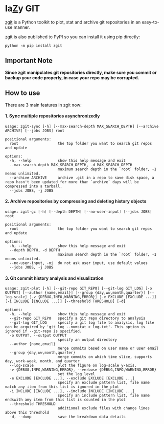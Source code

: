 # la[Z](https://github.com/llteco/zgit)y GIT

[zgit](https://pypi.org/project/zgit/) is a Python toolkit to plot, stat and archive git repositories in an easy-to-use manner.

zgit is also published to PyPI so you can install it using pip directly:

```
python -m pip install zgit
```

## Important Note

**Since zgit manipulates git repositories directly, make sure you commit or backup your code properly, in case your repo may be corrupted.**

## How to use

There are 3 main features in zgit now:

#### 1. Sync multiple repositories asynchronizedly

```
usage: zgit-sync [-h] [--max-search-depth MAX_SEARCH_DEPTH] [--archive ARCHIVE] [--jobs JOBS] root

positional arguments:
  root                  the top folder you want to search git repos and update

options:
  -h, --help            show this help message and exit
  --max-search-depth MAX_SEARCH_DEPTH, -d MAX_SEARCH_DEPTH
                        maximum search depth in the `root` folder, -1 means unlimited.
  --archive ARCHIVE     archive .git in a repo to save disk space, a repo hasn't been updated for more than `archive` days will be compressed into a tarball.
  --jobs JOBS, -j JOBS
```

#### 2. Archive repositories by compressing and deleting history objects

```
usage: zgit-gc [-h] [--depth DEPTH] [--no-user-input] [--jobs JOBS] root

positional arguments:
  root                  the top folder you want to search git repos and update

options:
  -h, --help            show this help message and exit
  --depth DEPTH, -d DEPTH
                        maximum search depth in the `root` folder, -1 means unlimited.
  --no-user-input, -ni  do not ask user input, use default values
  --jobs JOBS, -j JOBS
```

#### 3. Git commit history analysis and visualization

```
usage: zgit-plot [-h] [--git-repo GIT_REPO] [--git-log GIT_LOG] [-o OUTPUT] [--author {name,email}] [--group {day,ww,month,quarter}] [--log-scale] [-v {DEBUG,INFO,WARNING,ERROR}] [-e EXCLUDE [EXCLUDE ...]] [-i INCLUDE [INCLUDE ...]] [--threshold THRESHOLD] [-d]

options:
  -h, --help            show this help message and exit
  --git-repo GIT_REPO   specify a git repo directory to analysis
  --git-log GIT_LOG     specify a git log file to analysis, log file can be acquired by 'git log --numstat > log.txt'. This option is ignored if --git-repo is specified.
  -o OUTPUT, --output OUTPUT
                        specify an output directory
  --author {name,email}
                        merge commits based on user name or user email
  --group {day,ww,month,quarter}
                        merge commits on which time slice, supports day, work-week, month, and quarter
  --log-scale           plot the figure on log-scale y-axis.
  -v {DEBUG,INFO,WARNING,ERROR}, --verbose {DEBUG,INFO,WARNING,ERROR}
                        set the log level
  -e EXCLUDE [EXCLUDE ...], --exclude EXCLUDE [EXCLUDE ...]
                        specify an exclude pattern list, file name match any item from this list is ignored in the plot
  -i INCLUDE [INCLUDE ...], --include INCLUDE [INCLUDE ...]
                        specify an include pattern list, file name endswith any item from this list is counted in the plot
  --threshold THRESHOLD
                        additional exclude files with change lines above this threshold
  -d, --dump            save the breakdown data details
```
